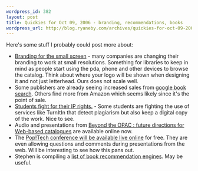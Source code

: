 ```yaml
--- 
wordpress_id: 382
layout: post
title: Quickies for Oct 09, 2006 - branding, recommendations, books
wordpress_url: http://blog.ryaneby.com/archives/quickies-for-oct-09-2006-branding-recommendations-books/
---
```

Here's some stuff I probably could post more about:

<ul>
<li><a href="http://kalsey.com/2006/10/small_screen_branding/">Branding for the small screen</a> - many companies are changing their branding to work at small resolutions. Something for libraries to keep in mind as people start using the pda, phone and other devices to browse the catalog. Think about where your logo will be shown when designing it and not just letterhead. Ours does not scale well.</li>
<li>Some publishers are already seeing increased sales from <a href="http://today.reuters.com/misc/PrinterFriendlyPopup.aspx?type=technologyNews&storyID=2006-10-06T125540Z_01_L06708070_RTRUKOC_0_US-MEDIA-GOOGLE-BOOKS.xml">google book search</a>. Others find more from Amazon which seems likely since it's the point of sale.</li>
<li><a href="http://education.zdnet.com/?p=566">Students fight for their IP rights.</a> - Some students are fighting the use of services like TurnItIn that detect plagiarism but also keep a digital copy of the work. Nice to see.</li>
<li>Audio and presentations from <a href="http://www.nla.gov.au/lis/stndrds/grps/acoc/papers2006.html">Beyond the OPAC : future directions for Web-based catalogues</a> are available online now.</li>
<li>The <a href="http://live.poptech.org/">Pop!Tech conference will be available live online</a> for free. They are even allowing questions and comments during presentations from the web. Will be interesting to see how this pans out.</li>
<li>Stephen is compiling a <a href="http://stephenslighthouse.sirsidynix.com/archives/2006/09/book_recommenda_1.html">list of book recommendation engines</a>. May be useful.</li>
</ul>
